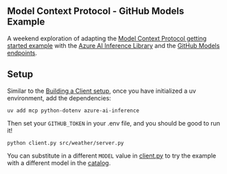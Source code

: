 ## Model Context Protocol - GitHub Models Example

A weekend exploration of adapting the [Model Context Protocol getting started example](https://modelcontextprotocol.io/quickstart) with the [Azure AI Inference Library](https://learn.microsoft.com/en-us/python/api/overview/azure/ai-inference-readme?view=azure-python-preview) and the [GitHub Models endpoints](https://github.com/marketplace/models). 

## Setup

Similar to the [Building a Client setup](https://modelcontextprotocol.io/tutorials/building-a-client), once you have initialized a uv environment, add the dependencies:

```
uv add mcp python-dotenv azure-ai-inference
```

Then set your `GITHUB_TOKEN` in your .env file, and you should be good to run it!

```
python client.py src/weather/server.py
```

You can substitute in a different `MODEL` value in [client.py](client.py) to try the example with a different model in the [catalog](https://github.com/marketplace/models/catalog). 
